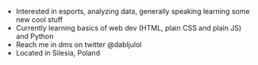 - Interested in esports, analyzing data, generally speaking learning some new cool stuff
- Currently learning basics of web dev (HTML, plain CSS and plain JS) and Python
- Reach me in dms on twitter @dabljulol
- Located in Silesia, Poland
